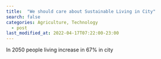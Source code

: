 ```yaml
---
title:  "We should care about Sustainable Living in City"
search: false
categories: Agriculture, Technology
  - post
last_modified_at: 2022-04-17T07:22:00-23:00
---
```



In 2050 people living increase in 67% in city